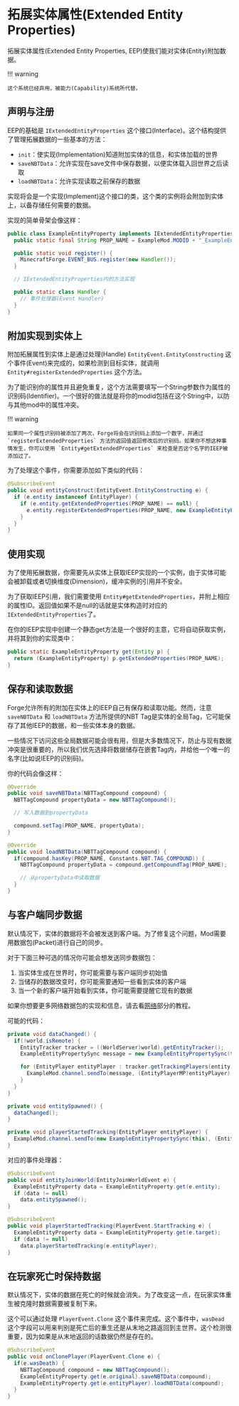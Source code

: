 拓展实体属性(Extended Entity Properties)
=======================================

拓展实体属性(Extended Entity Properties, EEP)使我们能对实体(Entity)附加数据。

!!! warning

	这个系统已经弃用，被能力(Capability)系统所代替。

声明与注册
---------

EEP的基础是 `IExtendedEntityProperties` 这个接口(Interface)。这个结构提供了管理拓展数据的一些基本的方法：

- `init`：使实现(Implementation)知道附加实体的信息，和实体加载的世界
- `saveNBTData`：允许实现在save文件中保存数据，以便实体载入回世界之后读取
- `loadNBTData`：允许实现读取之前保存的数据

实现将会是一个实现(Implement)这个接口的类，这个类的实例将会附加到实体上，以备存储任何需要的数据。

实现的简单骨架会像这样：

```java
public class ExampleEntityProperty implements IExtendedEntityProperties {
  public static final String PROP_NAME = ExampleMod.MODID + "_ExampleEntityData";

  public static void register() {
    MinecraftForge.EVENT_BUS.register(new Handler());
  }

  // IExtendedEntityProperties内的方法实现

  public static class Handler {
    // 事件处理器(Event Handler)
  }
}
```

附加实现到实体上
--------------

附加拓展属性到实体上是通过处理(Handle) `EntityEvent.EntityConstructing` 这个事件(Event)来完成的，如果检测到目标实体，就调用 `Entity#registerExtendedProperties` 这个方法。

为了能识别你的属性并且避免重复，这个方法需要填写一个String参数作为属性的识别码(Identifier)。一个很好的做法就是将你的modid包括在这个String中，以防与其他mod中的属性冲突。

!!! warning

	如果同一个属性识别码被添加了两次，Forge将会在识别码上添加一个数字，并通过 `registerExtendedProperties` 方法的返回值返回修改后的识别码。如果你不想这种事情发生，你可以使用 `Entity#getExtendedProperties` 来检查是否这个名字的IEEP被添加过了。

为了处理这个事件，你需要添加如下类似的代码：

```java
@SubscribeEvent
public void entityConstruct(EntityEvent.EntityConstructing e) {
  if (e.entity instanceof EntityPlayer) {
    if (e.entity.getExtendedProperties(PROP_NAME) == null) {
      e.entity.registerExtendedProperties(PROP_NAME, new ExampleEntityProperty());
    }
  }
}
```

使用实现
-------

为了使用拓展数据，你需要先从实体上获取IEEP实现的一个实例，由于实体可能会被卸载或者切换维度(Dimension)，缓冲实例的引用并不安全。

为了获取IEEP引用，我们需要使用 `Entity#getExtendedProperties`，并附上相应的属性ID。返回值如果不是null的话就是实体构造时对应的 `IExtendedEntityProperties`了。

在你的IEEP实现中创建一个静态get方法是一个很好的主意，它将自动获取实例，并将其到你的实现类中：

```java
public static ExampleEntityProperty get(Entity p) {
  return (ExampleEntityProperty) p.getExtendedProperties(PROP_NAME);
}
```

保存和读取数据
-------------

Forge允许所有的附加在实体上的IEEP自己有保存和读取功能。然而，注意 `saveNBTData` 和 `loadNBTData` 方法所提供的NBT Tag是实体的全局Tag，它可能保存了其他IEEP的数据，和一些实体本身的数据。

一些情况下访问这些全局数据可能会很有用，但是大多数情况下，防止与现有数据冲突是很重要的，所以我们优先选择将数据储存在嵌套Tag内，并给他一个唯一的名字(比如说IEEP的识别码)。

你的代码会像这样：

```java
@Override
public void saveNBTData(NBTTagCompound compound) {
  NBTTagCompound propertyData = new NBTTagCompound();

  // 写入数据到propertyData

  compound.setTag(PROP_NAME, propertyData);
}

@Override
public void loadNBTData(NBTTagCompound compound) {
  if(compound.hasKey(PROP_NAME, Constants.NBT.TAG_COMPOUND)) {
    NBTTagCompound propertyData = compound.getCompoundTag(PROP_NAME);

    // 从propertyData中读取数据
  }
}
```

与客户端同步数据
--------------

默认情况下，实体的数据将不会被发送到客户端。为了修复这个问题，Mod需要用数据包(Packet)进行自己的同步。

对于下面三种可选的情况你可能会想发送同步数据包：

1. 当实体生成在世界时，你可能需要与客户端同步初始值
2. 当储存的数据改变时，你可能需要通知一些看到实体的客户端
3. 当一个新的客户端开始看到实体，你可能需要提醒它现有的数据

如果你想要更多网络数据包的实现和信息，请去看[网络](../networking/index.md)部分的教程。

可能的代码：

```java
private void dataChanged() {
  if(!world.isRemote) {
    EntityTracker tracker = ((WorldServer)world).getEntityTracker();
    ExampleEntityPropertySync message = new ExampleEntityPropertySync(this);

    for (EntityPlayer entityPlayer : tracker.getTrackingPlayers(entity)) {
      ExampleMod.channel.sendTo(message, (EntityPlayerMP)entityPlayer);
    }
  }
}

private void entitySpawned() {
  dataChanged();
}

private void playerStartedTracking(EntityPlayer entityPlayer) {
  ExampleMod.channel.sendTo(new ExampleEntityPropertySync(this), (EntityPlayerMP)entityPlayer);
}
```

对应的事件处理器：

```java
@SubscribeEvent
public void entityJoinWorld(EntityJoinWorldEvent e) {
  ExampleEntityProperty data = ExampleEntityProperty.get(e.entity);
  if (data != null)
    data.entitySpawned();
}

@SubscribeEvent
public void playerStartedTracking(PlayerEvent.StartTracking e) {
  ExampleEntityProperty data = ExampleEntityProperty.get(e.target);
  if (data != null)
    data.playerStartedTracking(e.entityPlayer);
}
```

在玩家死亡时保持数据
------------------

默认情况下，实体的数据在死亡的时候就会消失。为了改变这一点，在玩家实体重生被克隆时数据需要被复制下来。

这个可以通过处理 `PlayerEvent.Clone` 这个事件来完成。这个事件中，`wasDead` 这个字段可以用来判别是死亡后的重生还是从末地之路返回到主世界。这个检测很重要，因为如果是从末地返回的话数据仍然是存在的。

```java
@SubscribeEvent
public void onClonePlayer(PlayerEvent.Clone e) {
  if(e.wasDeath) {
    NBTTagCompound compound = new NBTTagCompound();
    ExampleEntityProperty.get(e.original).saveNBTData(compound);
    ExampleEntityProperty.get(e.entityPlayer).loadNBTData(compound);
  }
}
```
